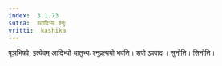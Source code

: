 ```yaml
---
index:  3.1.73
sutra:  स्वादिभ्यः श्नुः
vritti:  kashika 
---
```


षूञभिषवे, इत्येवम् आदिभ्यो धातुभ्यः श्नुप्रत्ययो भवति। शपो ऽपवादः। सुनोति। सिनोति।

